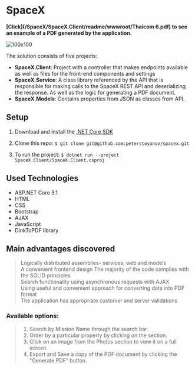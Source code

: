 # SpaceX

**[Click](/SpaceX/SpaceX.Client/readme/wwwroot/Thaicom 6.pdf) to see an example of a PDF generated by the application.**

![100x100](/SpaceX/SpaceX.Client/readme/wwwroot/SpaceX.gif)

The solution consists of five projects:

-   **SpaceX.Client**:   Project with a controller that makes endpoints available as well as files for the front-end components and settings
-   **SpaceX.Service**:  A class library referenced by the API that is responsible for making calls to the SpaceX REST API and deserializing the response. As well as the logic for generating a PDF document.
-    **SpaceX.Models**: Contains properties from JSON as classes from API.
## Setup

1.  Download and install the  [.NET Core SDK](https://www.microsoft.com/net/download)
    
2.  Clone this repo:  `$ git clone git@github.com:peterstoyanov/spacex.git`
    
4.  To run the project:  `$ dotnet run --project SpaceX.Client/SpaceX.Client.csproj`
   
## Used Technologies

- ASP.NET Core 3.1
- HTML
- CSS
- Bootstrap
- AJAX
- JavaScript
- DinkToPDF library

## Main advantages discovered

>Logically distributed assemblies- services, web and models\
A convenient frontend design
The majority of the code complies with the SOLID principles\
Search functionality using asynchronous requests with AJAX\
Using useful and convenient approach for converting data into PDF format \
The application has appropriate customer and server validations

### Available options:

> 1. Search by Mission Name through the search bar.
> 2. Order by a particular property by clicking on the section.
> 3. Click on an image from the Photos section to view it on a full screen.
> 4. Export and Save a copy of the PDF document by clicking the "Generate PDF" button.

